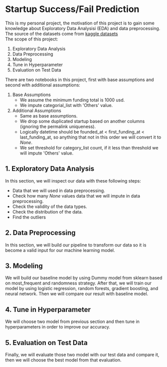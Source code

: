 # Startup Success/Fail Prediction
This is my personal project, the motivation of this project is to gain some knowledge about Exploratory Data Analysisi (EDA) and data preprocessing. The source of the datasets come from [kaggle datasets](https://www.kaggle.com/datasets/yanmaksi/big-startup-secsees-fail-dataset-from-crunchbase)
<br>
The scope of this project:
1. Exploratory Data Analysis
2. Data Preprocessing
3. Modeling
4. Tune in Hyperparameter
5. Evaluation on Test Data

There are two notebooks in this project, first with base assumptions and second with additional assumptions:
1. Base Assumptions
    - We assume the minimum funding total is 1000 usd.
    - We impute categorial_list with 'Others' value.
2. Additional Assumptions
    - Same as base assumptions.
    - We drop some duplicated startup based on another columns (ignoring the permalink uniqueness).
    - Logically datetime should be founded_at < first_funding_at < last_funding_at, so anything that not in this order we will convert it to *None*.
    - We set threshold for category_list count, if it less than threshold we will impute 'Others' value.

## 1. Exploratory Data Analysis
In this section, we will inspect our data with these following steps:
- Data that we will used in data preprocessing.
- Check how many *None* values data that we will impute in data preprocessing.
- Check the validity of the data types.
- Check the distribution of the data.
- Find the outliers

## 2. Data Preprocessing
In this section, we will build our pipeline to transform our data so it is become a valid input for our machine learning model.

## 3. Modeling
We will build our baseline model by using Dummy model from sklearn based on most_frequent and randomness strategy. After that, we will train our model by using logistic regression, random forests, gradient boosting, and neural network. Then we will compare our result with baseline model.

## 4. Tune in Hyperparameter
We will choose two model from previous section and then tune in hyperparameters in order to improve our accuracy.

## 5. Evaluation on Test Data
Finally, we will evaluate those two model with our test data and compare it, then we will choose the best model from that evaluation.